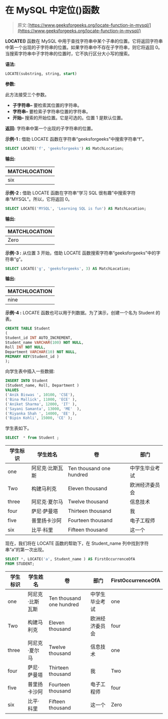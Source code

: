 # 在 MySQL 中定位()函数

> 原文:[https://www.geeksforgeeks.org/locate-function-in-mysql/](https://www.geeksforgeeks.org/locate-function-in-mysql/)

**LOCATE()** 函数在 MySQL 中用于查找字符串中某个子串的位置。它将返回字符串中第一个出现的子字符串的位置。如果字符串中不存在子字符串，则它将返回 0。当搜索字符串中子字符串的位置时，它不执行区分大小写的搜索。

**语法:**

```sql
LOCATE(substring, string, start)
```

**参数:**

此方法接受三个参数。

*   **子字符串–**
    要检索其位置的字符串。
*   **字符串–**
    要检索子字符串位置的字符串。
*   **开始–**
    搜索的开始位置。它是可选的。位置 1 是默认位置。

**返回:**
字符串中第一个出现的子字符串的位置。

**示例-1 :** 借助 LOCATE 函数在字符串“geeksforgeeks”中搜索字符串“f”。

```sql
SELECT LOCATE('f', 'geeksforgeeks') AS MatchLocation;
```

**输出:**

| MATCHLOCATION |
| --- |
| six |

**示例-2 :** 借助 LOCATE 函数在字符串“学习 SQL 很有趣”中搜索字符串“MYSQL”。所以，它将返回 0。

```sql
SELECT LOCATE('MYSQL', 'Learning SQL is fun') AS MatchLocation;
```

**输出:**

| MATCHLOCATION |
| --- |
| Zero |

**示例-3 :** 从位置 3 开始，借助 LOCATE 函数搜索字符串“geeksforgeeks”中的字符串“g”。

```sql
SELECT LOCATE('g', 'geeksforgeeks', 3) AS MatchLocation;
```

**输出:**

| MATCHLOCATION |
| --- |
| nine |

**示例-4 :**
LOCATE 函数也可以用于列数据。为了演示，创建一个名为 Student 的表。

```sql
CREATE TABLE Student
(
Student_id INT AUTO_INCREMENT,  
Student_name VARCHAR(100) NOT NULL,
Roll INT NOT NULL,
Department VARCHAR(10) NOT NULL,
PRIMARY KEY(Student_id )
);
```

向学生表中插入一些数据:

```sql
INSERT INTO Student
(Student_name, Roll, Department )
VALUES
('Anik Biswas ', 10100, 'CSE'),
('Bina Mallick', 11000, 'ECE' ),
('Aniket Sharma', 12000, 'IT' ),
('Sayani Samanta', 13000, 'ME'  ),
('Riyanka Shah ', 14000, 'EE' ),
('Bipin Kohli', 15000, 'CE' );
```

学生表如下。

```sql
SELECT  * from Student ;
```

| 学生标识 | 学生姓名 | 卷 | 部门 |
| --- | --- | --- | --- |
| one | 阿尼克·比斯瓦斯 | Ten thousand one hundred | 中学生毕业考试 |
| Two | 构建马利克 | Eleven thousand | 欧洲经济委员会 |
| three | 阿尼克·夏尔马 | Twelve thousand | 信息技术 |
| four | 萨尼·萨曼塔 | Thirteen thousand | 我 |
| five | 普里扬卡沙阿 | Fourteen thousand | 电子工程师 |
| six | 比平·科里 | Fifteen thousand | 这一个 |

现在，我们将在 LOCATE 函数的帮助下，在 Student_name 列中找到字符串“a”的第一次出现。

```sql
SELECT *, LOCATE('a', Student_name ) AS FirstOccurrenceOfA  
FROM STUDENT;
```

| 学生标识 | 学生姓名 | 卷 | 部门 | FirstOccurrenceOfA |
| --- | --- | --- | --- | --- |
| one | 阿尼克·比斯瓦斯 | Ten thousand one hundred | 中学生毕业考试 | one |
| Two | 构建马利克 | Eleven thousand | 欧洲经济委员会 | four |
| three | 阿尼克·夏尔马 | Twelve thousand | 信息技术 | one |
| four | 萨尼·萨曼塔 | Thirteen thousand | 我 | Two |
| five | 普里扬卡沙阿 | Fourteen thousand | 电子工程师 | four |
| six | 比平·科里 | Fifteen thousand | 这一个 | Zero |